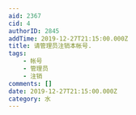 ```yaml
---
aid: 2367
cid: 4
authorID: 2845
addTime: 2019-12-27T21:15:00.000Z
title: 请管理员注销本帐号.
tags:
    - 帐号
    - 管理员
    - 注销
comments: []
date: 2019-12-27T21:15:00.000Z
category: 水
---
```



